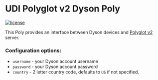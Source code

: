 # UDI Polyglot v2 Dyson Poly

[![license](https://img.shields.io/github/license/mashape/apistatus.svg)](https://github.com/exking/udi-dyson-poly/blob/master/LICENSE)

This Poly provides an interface between Dyson devices and [Polyglot v2](https://github.com/UniversalDevicesInc/polyglot-v2) server.

### Configuration options:
  - `username` - your Dyson account username
  - `password` - your Dyson account password
  - `country` - 2 letter country code, defaults to `US` if not specified.
